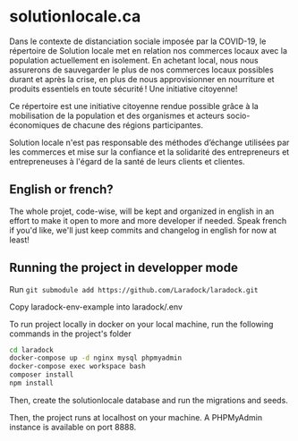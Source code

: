 # solutionlocale.ca

Dans le contexte de distanciation sociale imposée par la COVID-19, le répertoire de Solution locale met en relation nos commerces locaux avec la population actuellement en isolement. En achetant local, nous nous assurerons de sauvegarder le plus de nos commerces locaux possibles durant et après la crise, en plus de nous approvisionner en nourriture et produits essentiels en toute sécurité ! Une initiative citoyenne!

Ce répertoire est une initiative citoyenne rendue possible grâce à la mobilisation de la population et des organismes et acteurs socio-économiques de chacune des régions participantes.

Solution locale n'est pas responsable des méthodes d’échange utilisées par les commerces et mise sur la confiance et la solidarité des entrepreneurs et entrepreneuses à l'égard de la santé de leurs clients et clientes.

## English or french?

The whole projet, code-wise, will be kept and organized in english in an effort to make it open to more and more developer if needed. Speak french if you'd like, we'll just keep commits and changelog in english for now at least!

## Running the project in developper mode

Run `git submodule add https://github.com/Laradock/laradock.git`

Copy laradock-env-example into laradock/.env

To run project locally in docker on your local machine, run the following commands in the project's folder

```bash
cd laradock
docker-compose up -d nginx mysql phpmyadmin
docker-compose exec workspace bash
composer install
npm install
```

Then, create the solutionlocale database and run the migrations and seeds.

Then, the project runs at localhost on your machine. A PHPMyAdmin instance is available on port 8888.